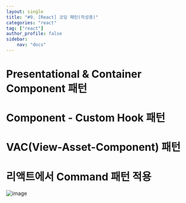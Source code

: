 ```yaml
---
layout: single
title: "#9. [React] 코딩 패턴(작성중)"
categories: "react"
tag: ["react"]
author_profile: false
sidebar: 
    nav: "docs"
---
```


# Presentational & Container Component 패턴

# Component - Custom Hook 패턴

# VAC(View-Asset-Component) 패턴

# 리액트에서 Command 패턴 적용

![image](https://github.com/tango1202/tango1202.github.io/assets/133472501/cb5a3cc2-d131-40f5-993a-6216214e73ce)





